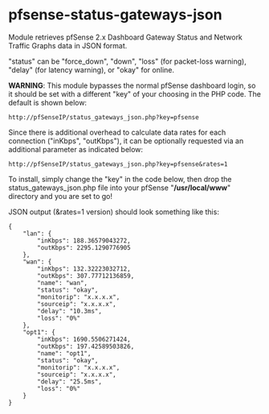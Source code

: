 # pfsense-status-gateways-json

Module retrieves pfSense 2.x Dashboard Gateway Status and Network Traffic Graphs data in JSON format.

"status" can be "force_down", "down", "loss" (for packet-loss warning), "delay" (for latency
warning), or "okay" for online.

**WARNING**: This module bypasses the normal pfSense dashboard login, so it should be set with a different "key" of your choosing in the PHP code.  The default is shown below:

`
http://pfSenseIP/status_gateways_json.php?key=pfsense 
`

Since there is additional overhead to calculate data rates for
each connection ("inKbps", "outKbps"), it can be optionally
requested via an additional parameter as indicated below:

`
http://pfSenseIP/status_gateways_json.php?key=pfsense&rates=1 
`

To install, simply change the "key" in the code below, then drop
the status_gateways_json.php file into your pfSense "**/usr/local/www**"
directory and you are set to go! 

JSON output (&rates=1 version) should look something like this:

```
{
    "lan": {
        "inKbps": 188.36579043272,
        "outKbps": 2295.1290776905
    },
    "wan": {
        "inKbps": 132.32223032712,
        "outKbps": 307.77712136859,
        "name": "wan",
        "status": "okay",
        "monitorip": "x.x.x.x",
        "sourceip": "x.x.x.x",
        "delay": "10.3ms",
        "loss": "0%"
    },
    "opt1": {
        "inKbps": 1690.5506271424,
        "outKbps": 197.42589503826,
        "name": "opt1",
        "status": "okay",
        "monitorip": "x.x.x.x",
        "sourceip": "x.x.x.x",
        "delay": "25.5ms",
        "loss": "0%"
    }
}
```
